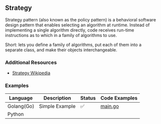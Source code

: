 ## Strategy

Strategy pattern (also known as the policy pattern) is a behavioral software design pattern that enables selecting an algorithm at runtime. Instead of implementing a single algorithm directly, code receives run-time instructions as to which in a family of algorithms to use.

Short: lets you define a family of algorithms, put each of them into a separate class, and make their objects interchangeable.

### Additional Resources

- [Strategy Wikipedia](https://en.wikipedia.org/wiki/Strategy_pattern)

### Examples

| Language   | Description    | Status | Code Examples                              |
| ---------- | -------------- | ------ | ------------------------------------------ |
| Golang(Go) | Simple Example | ✅     | [main.go](./simple-example/golang/main.go) |
| Python     |                |        |                                            |
